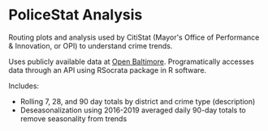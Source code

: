 # PoliceStat Analysis

Routing plots and analysis used by CitiStat (Mayor's Office of Performance & Innovation, or OPI) to understand crime trends.

Uses publicly available data at [Open Baltimore](https://data.baltimorecity.gov). Programatically accesses data through an API using RSocrata package in R software.

Includes:  
- Rolling 7, 28, and 90 day totals by district and crime type (description)
- Deseasonalization using 2016-2019 averaged daily 90-day totals to remove seasonality from trends
